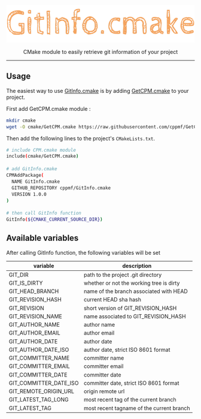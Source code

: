 <p align="center">
  <img src="https://github.com/cppmf/artwork/raw/master/banner/GetInfo.cmake/GetInfo.png" height="100" />
</p>

<p align="center">
  CMake module to easily retrieve git information of your project
</p>

---

## Usage

The easiest way to use [GitInfo.cmake](https://github.com/cppmf/GitInfo.cmake) is by adding [GetCPM.cmake](https://github.com/cppmf/GetCPM.cmake) to your project.

First add GetCPM.cmake module :

```bash
mkdir cmake
wget -O cmake/GetCPM.cmake https://raw.githubusercontent.com/cppmf/GetCPM.cmake/master/GetCPM.cmake
```

Then add the following lines to the project's `CMakeLists.txt`.

```bash
# include CPM.cmake module
include(cmake/GetCPM.cmake)

# add GitInfo.cmake
CPMAddPackage(
  NAME GitInfo.cmake
  GITHUB_REPOSITORY cppmf/GitInfo.cmake
  VERSION 1.0.0
)

# then call GitInfo function
GitInfo(${CMAKE_CURRENT_SOURCE_DIR})
```

## Available variables

After calling GitInfo function, the following variables will be set

| variable               | description                               |
| ---------------------- | ----------------------------------------- |
| GIT_DIR                | path to the project .git directory        |
| GIT_IS_DIRTY           | whether or not the working tree is dirty  |
| GIT_HEAD_BRANCH        | name of the branch associated with HEAD   |
| GIT_REVISION_HASH      | current HEAD sha hash                     |
| GIT_REVISION           | short version of GIT_REVISION_HASH        |
| GIT_REVISION_NAME      | name associated to GIT_REVISION_HASH      |
| GIT_AUTHOR_NAME        | author name                               |
| GIT_AUTHOR_EMAIL       | author email                              |
| GIT_AUTHOR_DATE        | author date                               |
| GIT_AUTHOR_DATE_ISO    | author date, strict ISO 8601 format       |
| GIT_COMMITTER_NAME     | committer name                            |
| GIT_COMMITTER_EMAIL    | committer email                           |
| GIT_COMMITTER_DATE     | committer date                            |
| GIT_COMMITTER_DATE_ISO | committer date, strict ISO 8601 format    |
| GIT_REMOTE_ORIGIN_URL  | origin remote url                         |
| GIT_LATEST_TAG_LONG    | most recent tag of the current branch     |
| GIT_LATEST_TAG         | most recent tagname of the current branch |
